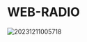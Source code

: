 # WEB-RADIO




![20231211005718](https://github.com/GuillaumeSere/WEB-RADIO/assets/75996200/69a41f74-e162-41dc-b057-df13cec5632a)



